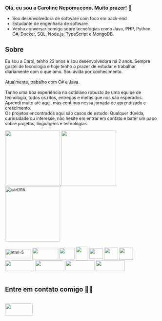 ### Olá, eu sou a Caroline Nepomuceno. Muito prazer! 👋

-  Sou desenvolvedora de software com foco em back-end
-  Estudante de engenharia de software
  - Venha conversar comigo sobre tecnologias como Java, PHP, Python, C#, Docker, SQL, Node.js, TypeScript e MongoDB.


## Sobre 
Eu sou a Carol, tenho 23 anos e sou desenvolvedora há 2 anos. Sempre gostei de tecnologia e hoje tenho o prazer de estudar e trabalhar diariamente com o que amo. Sou ávida por conhecimento.
<br>
<br>
Atualmente, trabalho com C# e Java. 
<br>
<br>
Tenho uma boa experiência no cotidiano robusto de uma equipe de tecnologia, todos os ritos, entregas e metas que nos são esperados. Aprendi muito até aqui, mas continuo nessa jornada de aprendizado e crescimento.
<br>
Os projetos encontrados aqui são casos de estudo. Qualquer dúvida, curiosidade ou interesse, não hesite em entrar em contato e bater um papo sobre projetos, linguagens e tecnologias.

<div>
  <a href="https://github.com/car0l15">
  <img height="180em" src="https://github-readme-stats.vercel.app/api?username=car0l15&count_private=true&theme=dracula&include_all_commits=true" /> 
  <img height="180em" src="https://github-readme-stats.vercel.app/api/top-langs/?username=car0l15&layout=compact&theme=dracula"/>
  <img height="180em" src="https://github-readme-streak-stats.herokuapp.com?user=car0l15&theme=dracula" alt="car0l15" />

  
  </a>
</div>
  
  <div style="display: inline_block"><br>
    <img align="center" height="30" width="85" alt="html-5" src="https://img.shields.io/badge/HTML5-E34F26?style=for-the-badge&logo=html5&logoColor=white"/>
    <img align="center" height="38" width="85" src="https://img.shields.io/badge/CSS3-1572B6?style=for-the-badge&logo=css3&logoColor=white"/>
    <img align="center" height="38" width="50"src="https://cdn.jsdelivr.net/gh/devicons/devicon/icons/javascript/javascript-original.svg" />
    <img  align="center" height="45" width="40" src="https://cdn.jsdelivr.net/gh/devicons/devicon/icons/react/react-original-wordmark.svg" />
    <img align="center" height="35" width="45" src="https://cdn.jsdelivr.net/gh/devicons/devicon/icons/redux/redux-original.svg" />
    <img align="center" height="40" width="45" src="https://cdn.jsdelivr.net/gh/devicons/devicon/icons/docker/docker-original-wordmark.svg" />
    <img align="center" height="40" width="45" src="https://cdn.jsdelivr.net/gh/devicons/devicon/icons/mysql/mysql-original.svg" /> 
    <img align=center height="35" width="95" src="https://img.shields.io/badge/Node.js-339933?style=for-the-badge&logo=nodedotjs&logoColor=white"/>
    <img align=center height="35" width="95" src="https://img.shields.io/badge/Heroku-430098?style=for-the-badge&logo=heroku&logoColor=white" />
    <img align=center height="35" width="95" src="https://img.shields.io/badge/TypeScript-007ACC?style=for-the-badge&logo=typescript&logoColor=white" />
    <img align=center height="35" width="95" src="https://img.shields.io/badge/Sequelize-52B0E7?style=for-the-badge&logo=Sequelize&logoColor=white" />
    
    
</div>
  
 <br>
  
  ## Entre em contato comigo 🙂🔥
  <div style="display: inline_block"> <br>
    <a href="https://www.linkedin.com/in/caroline-nepomuceno/" target="_blank">
   <img  align="center" height="40" width="90" src="https://img.shields.io/badge/LinkedIn-0077B5?style=for-the-badge&logo=linkedin&logoColor=white"/>
   </a>
  </div>
  
  
  
